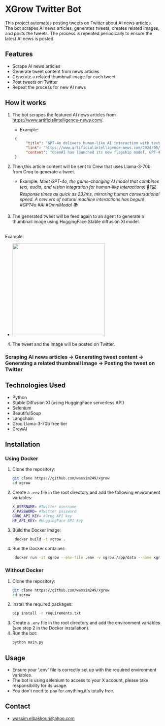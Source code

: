 # XGrow Twitter Bot

This project automates posting tweets on Twitter about AI news articles. The bot scrapes AI news articles, generates tweets, creates related images, and posts the tweets. The process is repeated periodically to ensure the latest AI news is posted.

## Features

- Scrape AI news articles
- Generate tweet content from news articles
- Generate a related thumbnail image for each tweet
- Post tweets on Twitter
- Repeat the process for new AI news

## How it works

1. The bot scrapes the featured AI news articles from https://www.artificialintelligence-news.com/.
   * Example: 
   ```json
    {
         "title": "GPT-4o delivers human-like AI interaction with text, audio, and vision integration",
         "link": "https://www.artificialintelligence-news.com/2024/05/14/gpt-4o-human-like-ai-interaction-text-audio-vision-integration/",
         "content": "OpenAI has launched its new flagship model, GPT-4o, which seamlessly integrates text, audio, and visual inputs and outputs, promising to enhance the naturalness of machine interactions..."
    }
    ```
2. Then,this article content will be sent to Crew that uses Llama-3-70b from Groq to generate a tweet.
   * Example:
   <em> Meet GPT-4o, the game-changing AI model that combines text, audio, and vision integration for human-like interactions! 🤖?💻 Response times as quick as 232ms, mirroring human conversational speed. A new era of natural machine interactions has begun! #GPT4o #AI #OmniModal 📚 </em>

3. The generated tweet will be feed again to an agent to generate a thumbnail image using HuggingFace Stable diffusion Xl model.
<br>
Example:

* <img src="assets/example.jpg" style="height: 300px;"/>

4. The tweet and the image will be posted on Twitter.

### **Scraping AI news articles -> Generating tweet content -> Generating a related thumbnail image -> Posting the tweet on Twitter**
   

## Technologies Used

- Python
- Stable Diffusion Xl (using HuggingFace serverless API)
- Selenium
- BeautifulSoup
- Langchain
- Groq Llama-3-70b free tier
- CrewAI

## Installation

### Using Docker

1. Clone the repository:
   ```sh
   git clone https://github.com/wassim249/xgrow
   cd xgrow
   ```
2. Create a `.env` file in the root directory and add the following environment variables:
   ```sh
   X_USERNAME= #Twitter username
   X_PASSWORD= #Twitter password
   GROQ_API_KEY= #Groq API key
   HF_API_KEY= #HuggingFace API key
   ```
3. Build the Docker image:
   ```sh
    docker build -t xgrow .
    ```
4. Run the Docker container:
    ```sh
     docker run -it xgrow --env-file .env -v xgrow:/app/data --name xgrow
     ```
### Without Docker

1. Clone the repository:
   ```sh
   git clone https://github.com/wassim249/xgrow
   cd xgrow
    ```
2. Install the required packages:
    ```sh
    pip install -r requirements.txt
    ```
3. Create a `.env` file in the root directory and add the environment variables (see step 2 in the Docker installation).
4. Run the bot:
    ```sh
    python main.py
    ```
   
## Usage
*  Ensure your '.env' file is correctly set up with the required environment variables.
* The bot is using selenium to access to your X account, please take responsibility for its usage.
* You don't need to pay for anything,it's totally free.

## Contact
- [wassim.elbakkouri@ahoo.com](wassim.elbakkouri@ahoo.com)
   